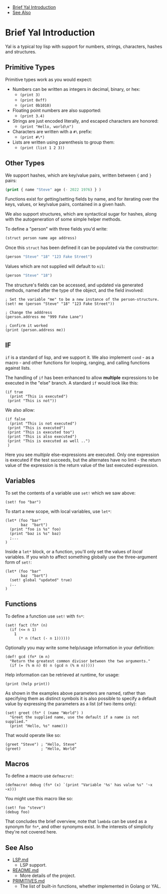 * [Brief Yal Introduction](#brief-yal-introduction)
* [See Also](#see-also)




# Brief Yal Introduction

Yal is a typical toy lisp with support for numbers, strings, characters, hashes and structures.



## Primitive Types

Primitive types work as you would expect:

* Numbers can be written as integers in decimal, binary, or hex:
  * `(print 3)`
  * `(print 0xff)`
  * `(print 0b1010)`
* Floating point numbers are also supported:
  * `(print 3.4)`
* Strings are just encoded literally, and escaped characters are honored:
  * `(print "Hello, world\n")`
* Characters are written with a `#\` prefix:
  * `(print #\*)`
* Lists are written using parenthesis to group them:
  * `(print (list 1 2 3))`



## Other Types

We support hashes, which are key/value pairs, written between `{` and `}` pairs:

```lisp
(print { name "Steve" age (- 2022 1976) } )
```

Functions exist for getting/setting fields by name, and for iterating over the keys, values, or key/value pairs, contained in a given hash.

We also support structures, which are syntactical sugar for hashes, along with the autogeneration of some simple helper methods.

To define a "person" with three fields you'd write:

```lisp
(struct person name age address)
```

Once this `struct` has been defined it can be populated via the constructor:

```lisp
(person "Steve" "18" "123 Fake Street")
```

Values which are not supplied will default to `nil`:

```lisp
(person "Steve" "18")
```

The structure's fields can be accessed, and updated via generated methods, named after the type of the object, and the field involved:

```
; Set the variable "me" to be a new instance of the person-structure.
(set! me (person "Steve" "18" "123 Fake Street"))

; Change the adddress
(person.address me "999 Fake Lane")

; Confirm it worked
(print (person.address me))
```



## IF

`if` is a standard of lisp, and we support it.  We also implement `cond` - as a macro - and other functions for looping, ranging, and calling functions against lists.

The handling of `if` has been enhanced to allow **multiple** expressions to be executed in the "else" branch.  A standard `if` would look like this:

    (if true
      (print "This is executed")
     (print "This is not"))

We also allow:

    (if false
      (print "This is not executed")
     (print "This is executed")
     (print "This is executed too")
     (print "This is also executed")
     (print "This is executed as well ..")
     )

Here you see _multiple_ else-expressions are executed.  Only one expression is executed if the test succeeds, but the alternates have no limit - the return value of the expression is the return value of the last executed expression.



## Variables

To set the contents of a variable use `set!` which we saw above:

    (set! foo "bar")

To start a new scope, with local variables, use `let*`:

    (let* (foo "bar"
           baz  "bart")
      (print "foo is %s" foo)
      (print "baz is %s" baz)
      ;...
    )

Inside a `let*` block, or a function, you'll only set the values of _local_
variables.  If you wish to affect something globally use the three-argument
form of `set!`:

    (let* (foo "bar"
           baz  "bart")
      (set! global "updated" true)
      ;..
    )



## Functions

To define a function use `set!` with `fn*`:

    (set! fact (fn* (n)
      (if (<= n 1)
        1
          (* n (fact (- n 1))))))

Optionally you may write some help/usage information in your definition:

    (def! gcd (fn* (m n)
      "Return the greatest common divisor between the two arguments."
      (if (= (% m n) 0) n (gcd n (% m n)))))

Help information can be retrieved at runtime, for usage:

    (print (help print))

As shown in the examples above parameters are named, rather than specifying
them as distinct symbols it is also possible to specify a default value by
expressing the parameters as a list (of two items only):

    (set! greet (fn* ( (name "World") )
      "Greet the supplied name, use the default if a name is not supplied."
      (print "Hello, %s" name)))

That would operate like so:

    (greet "Steve") ; "Hello, Steve"
    (greet)         ; "Hello, World"



## Macros
To define a macro use `defmacro!`:

    (defmacro! debug (fn* (x) `(print "Variable '%s' has value %s" '~x ~x)))

You might use this macro like so:

    (set! foo "steve")
    (debug foo)

That concludes the brief overview, note that `lambda` can be used as a synonym for `fn*`, and other synonyms exist.  In the interests of simplicity they're not covered here.



## See Also

* [LSP.md](LSP.md)
  * LSP support.
* [README.md](README.md)
  * More details of the project.
* [PRIMITIVES.md](PRIMITIVES.md)
  * The list of built-in functions, whether implemented in Golang or YAL.
